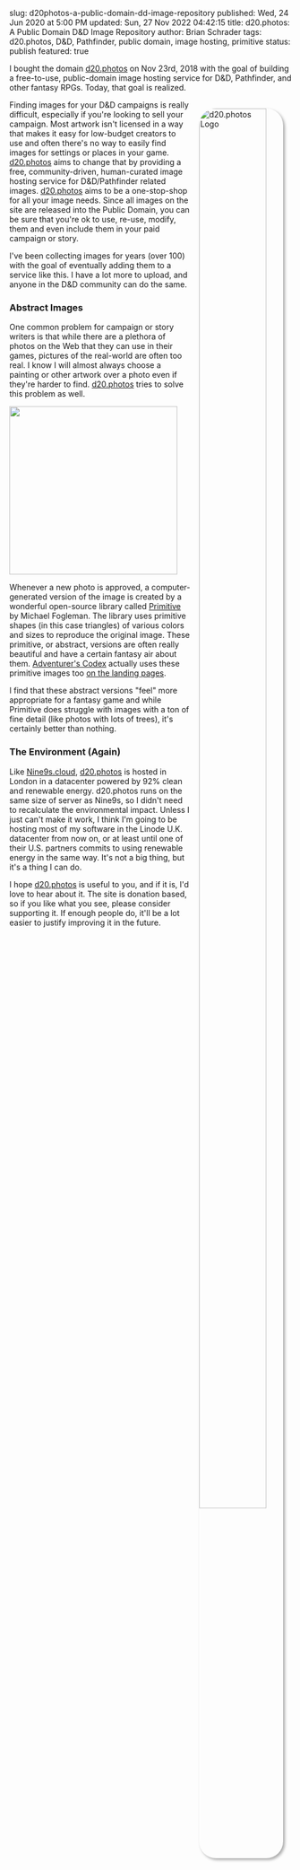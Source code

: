 slug: d20photos-a-public-domain-dd-image-repository
published: Wed, 24 Jun 2020 at 5:00 PM
updated: Sun, 27 Nov 2022 04:42:15 
title: d20.photos: A Public Domain D&D Image Repository
author: Brian Schrader
tags: d20.photos, D&D, Pathfinder, public domain, image hosting, primitive
status: publish
featured: true

I bought the domain [d20.photos][1] on Nov 23rd, 2018 with the goal of building a free-to-use, public-domain image hosting service for D&D, Pathfinder, and other fantasy RPGs. Today, that goal is realized.

<a href="https://d20.photos/">
  <img
    src="https://d20.photos/static/images/apple-touch-icon.jpg"
    alt="d20.photos Logo"
    style="max-width:150px; width:80%; box-shadow:3px 3px 5px darkgrey; border-radius:30px; padding:0; margin:15px; float:right;">
</a>

Finding images for your D&D campaigns is really difficult, especially if you're looking to sell your campaign. Most artwork isn't licensed in a way that makes it easy for low-budget creators to use and often there's no way to easily find images for settings or places in your game. [d20.photos][1] aims to change that by providing a free, community-driven, human-curated image hosting service for D&D/Pathfinder related images. [d20.photos][1] aims to be a one-stop-shop for all your image needs. Since all images on the site are released into the Public Domain, you can be sure that you're ok to use, re-use, modify, them and even include them in your paid campaign or story.

I've been collecting images for years (over 100) with the goal of eventually adding them to a service like this. I have a lot more to upload, and anyone in the D&D community can do the same.

### Abstract Images

One common problem for campaign or story writers is that while there are a plethora of photos on the Web that they can use in their games, pictures of the real-world are often too real. I know I will almost always choose a painting or other artwork over a photo even if they're harder to find. [d20.photos][1] tries to solve this problem as well.

<img
    class="image-right" src="https://p.d20.photos/file/d20-photos/finalized-media/05422d20-f39e-4e8f-a254-255281204f65-05422d20-f39e-4e8f-a254-255281204f65_sm3423.jpg"
    width="300"
    height="300"
    style="max-width:300px;"
/>

Whenever a new photo is approved, a computer-generated version of the image is created by a wonderful open-source library called [Primitive][2] by Michael Fogleman. The library uses primitive shapes (in this case triangles) of various colors and sizes to reproduce the original image. These primitive, or abstract, versions are often really beautiful and have a certain fantasy air about them. [Adventurer's Codex][3] actually uses these primitive images too [on the landing pages][4].

I find that these abstract versions "feel" more appropriate for a fantasy game and while Primitive does struggle with images with a ton of fine detail (like photos with lots of trees), it's certainly better than nothing.

### The Environment (Again)

Like [Nine9s.cloud][5], [d20.photos][1] is hosted in London in a datacenter powered by 92% clean and renewable energy. d20.photos runs on the same size of server as Nine9s, so I didn't need to recalculate the environmental impact. Unless I just can't make it work, I think I'm going to be hosting most of my software in the Linode U.K. datacenter from now on, or at least until one of their U.S. partners commits to using renewable energy in the same way. It's not a big thing, but it's a thing I can do.

I hope [d20.photos][1] is useful to you, and if it is, I'd love to hear about it. The site is donation based, so if you like what you see, please consider supporting it. If enough people do, it'll be a lot easier to justify improving it in the future.

[1]: https://d20.photos/
[2]: https://github.com/fogleman/primitive
[3]: http://adventurerscodex.com
[4]: https://adventurerscodex.com/dm.html
[5]: https://nine9s.cloud/

